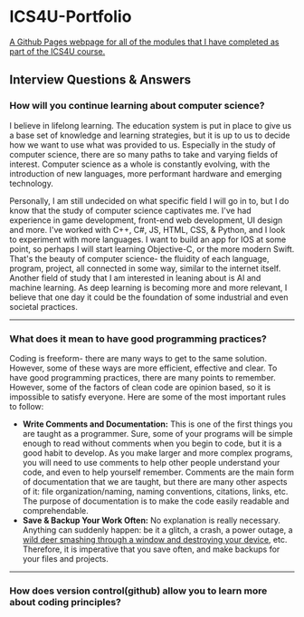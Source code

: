 # ICS4U-Portfolio
[A Github Pages webpage for all of the modules that I have completed as part of the ICS4U course.](https://noahdorego.github.io/ICS4U-Portfolio/)

## Interview Questions & Answers

### How will you continue learning about computer science?
I believe in lifelong learning. The education system is put in place to give us a base set of knowledge and learning strategies, but it is up to us to decide how we want to use what was provided to us. Especially in the study of computer science, there are so many paths to take and varying fields of interest. Computer science as a whole is constantly evolving, with the introduction of new languages, more performant hardware and emerging technology.

Personally, I am still undecided on what specific field I will go in to, but I do know that the study of computer science captivates me. I've had experience in game development, front-end web development, UI design and more. I've worked with C++, C#, JS, HTML, CSS, & Python, and I look to experiment with more languages. I want to build an app for IOS at some point, so perhaps I will start learning Objective-C, or the more modern Swift. That's the beauty of computer science- the fluidity of each language, program, project, all connected in some way, similar to the internet itself. Another field of study that I am interested in leaning about is AI and machine learning. As deep learning is becoming more and more relevant, I believe that one day it could be the foundation of some industrial and even societal practices.
___
### What does it mean to have good programming practices?
Coding is freeform- there are many ways to get to the same solution. However, some of these ways are more efficient, effective and clear. To have good programming practices, there are many points to remember. However, some of the factors of clean code are opinion based, so it is impossible to satisfy everyone. Here are some of the most important rules to follow:
* __Write Comments and Documentation:__ This is one of the first things you are taught as a programmer. Sure, some of your programs will be simple enough to read without comments when you begin to code, but it is a good habit to develop. As you make larger and more complex programs, you will need to use comments to help other people understand your code, and even to help yourself remember. Comments are the main form of documentation that we are taught, but there are many other aspects of it: file organization/naming, naming conventions, citations, links, etc. The purpose of documentation is to make the code easily readable and comprehendable.
* __Save & Backup Your Work Often:__ No explanation is really necessary. Anything can suddenly happen: be it a glitch, a crash, a power outage, a [wild deer smashing through a window and destroying your device](https://youtu.be/v2XtkXIRCVg), etc. Therefore, it is imperative that you save often, and make backups for your files and projects. 
___
### How does version control(github) allow you to learn more about coding principles?
